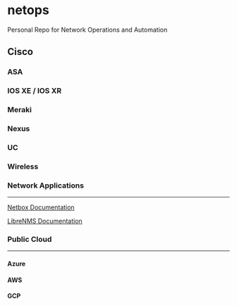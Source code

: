 # netops
Personal Repo for Network Operations and Automation

## Cisco
### ASA
### IOS XE / IOS XR
### Meraki
### Nexus
### UC
### Wireless

### Network Applications
***
[Netbox Documentation](https://netbox.readthedocs.io/en/stable/)

[LibreNMS Documentation](https://docs.librenms.org/)

### Public Cloud
***
#### Azure
#### AWS
#### GCP
